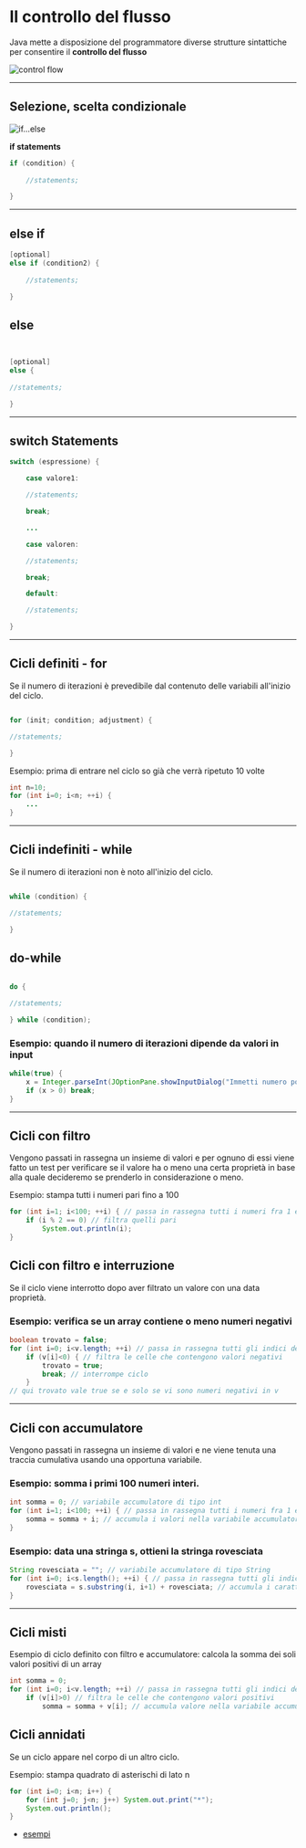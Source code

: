 # Il controllo del flusso

Java mette a disposizione del programmatore diverse strutture sintattiche per consentire il **controllo del flusso**

![control flow](https://raw.githubusercontent.com/maboglia/CorsoJava/master/appunti/img/Progr_strutt_composizione.gif)

---

## Selezione, scelta condizionale 

![if...else](https://raw.githubusercontent.com/maboglia/CorsoJava/master/appunti/img/Language/02_costrutti/if-else.png)

**if statements**

```java
if (condition) {
    
    //statements;

}

```

---
## else if

```java
[optional]
else if (condition2) {
    
    //statements;

}

```

## else

```java


[optional]
else {
    
//statements;

}

```

---


## switch Statements

```java
switch (espressione) {

    case valore1:

    //statements;

    break;

    ...

    case valoren:

    //statements;

    break;

    default:

    //statements;

}
```

---


## Cicli definiti - for

Se il numero di iterazioni è prevedibile dal contenuto delle variabili all'inizio del ciclo.

```java

for (init; condition; adjustment) {

//statements;

}
```

Esempio: prima di entrare nel ciclo so già che verrà ripetuto 10 volte

```java
int n=10;
for (int i=0; i<n; ++i) {
    ...
}

```

---


## Cicli indefiniti - while

Se il numero di iterazioni non è noto all'inizio del ciclo.

```java

while (condition) {

//statements;

}
```

## do-while

```java

do {

//statements;

} while (condition);

```

### Esempio: quando il numero di iterazioni dipende da valori in input

```java
while(true) {
    x = Integer.parseInt(JOptionPane.showInputDialog("Immetti numero positivo"));
    if (x > 0) break;
}

```

---


## Cicli con filtro

Vengono passati in rassegna un insieme di valori e per ognuno di essi viene fatto un test per verificare se il valore ha o meno una certa proprietà in base alla quale decideremo se prenderlo in considerazione o meno.

Esempio: stampa tutti i numeri pari fino a 100

```java
for (int i=1; i<100; ++i) { // passa in rassegna tutti i numeri fra 1 e 100
    if (i % 2 == 0) // filtra quelli pari
        System.out.println(i);
}

```

## Cicli con filtro e interruzione

Se il ciclo viene interrotto dopo aver filtrato un valore con una data proprietà.

### Esempio: verifica se un array contiene o meno numeri negativi

```java
boolean trovato = false;
for (int i=0; i<v.length; ++i) // passa in rassegna tutti gli indici dell'array v
    if (v[i]<0) { // filtra le celle che contengono valori negativi
        trovato = true;
        break; // interrompe ciclo
    }
// qui trovato vale true se e solo se vi sono numeri negativi in v

```

---

## Cicli con accumulatore

Vengono passati in rassegna un insieme di valori e ne viene tenuta una traccia cumulativa usando una opportuna variabile.

### Esempio: somma i primi 100 numeri interi.

```java
int somma = 0; // variabile accumulatore di tipo int
for (int i=1; i<100; ++i) { // passa in rassegna tutti i numeri fra 1 e 100
    somma = somma + i; // accumula i valori nella variabile accumulatore
}

```

### Esempio: data una stringa s, ottieni la stringa rovesciata

```java
String rovesciata = ""; // variabile accumulatore di tipo String
for (int i=0; i<s.length(); ++i) { // passa in rassegna tutti gli indici dei caratteri di s
    rovesciata = s.substring(i, i+1) + rovesciata; // accumula i caratteri in testa all'accumulatore
}

```

---

## Cicli misti

Esempio di ciclo definito con filtro e accumulatore: calcola la somma dei soli valori positivi di un array

```java
int somma = 0;
for (int i=0; i<v.length; ++i) // passa in rassegna tutti gli indici dell'array v
    if (v[i]>0) // filtra le celle che contengono valori positivi
        somma = somma + v[i]; // accumula valore nella variabile accumulatore
```

## Cicli annidati

Se un ciclo appare nel corpo di un altro ciclo.

Esempio: stampa quadrato di asterischi di lato n

```java
for (int i=0; i<n; i++) {
    for (int j=0; j<n; j++) System.out.print("*");
    System.out.println();
}

```

* [esempi](https://github.com/maboglia/CorsoJava/tree/master/esempi/04_control-flow)
